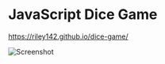 # JavaScript Dice Game
https://riley142.github.io/dice-game/

![Screenshot](https://raw.githubusercontent.com/Riley142/keycode_generator/main/dice.gif)
